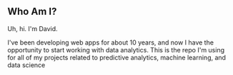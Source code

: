 ## Who Am I?

Uh, hi. I'm David.

I've been developing web apps for about 10 years, and now I have the opportunity to start working with data analytics. This is the repo I'm using for all of my projects related to predictive analytics, machine learning, and data science
